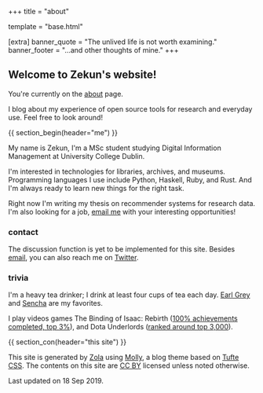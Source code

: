 +++
title = "about"

template = "base.html"

[extra]
banner_quote = "The unlived life is not worth examining."
banner_footer = "...and other thoughts of mine."
+++

## Welcome to Zekun's website!

You're currently on the [about](@/about/index.md) page.

I blog about my experience of open source tools for research and everyday use.
Feel free to look around!

{{ section_begin(header="me") }}

My name is Zekun, I'm a MSc student studying Digital Information Management at University College Dublin.

I'm interested in technologies for libraries, archives, and museums.
Programming languages I use include Python, Haskell, Ruby, and Rust.
And I'm always ready to learn new things for the right task.

Right now I'm writing my thesis on recommender systems for research data.
I'm also looking for a job, [email me](mailto:zekun.hu@ucdconnect.ie) with your interesting opportunities!

### contact
The discussion function is yet to be implemented for this site.
Besides [email](mailto:zekun.hu@ucdconnect.ie),
you can also reach me on [Twitter](https://twitter.com/intent/tweet?screen_name=Timokratia&ref_src=twsrc%5Etfw).

### trivia

I'm a heavy tea drinker; I drink at least four cups of tea each day.
[Earl Grey](https://en.wikipedia.org/wiki/Earl_Grey_tea) and [Sencha](https://en.wikipedia.org/wiki/Sencha) are my favorites.

I play videos games The Binding of Isaac: Rebirth
([100% achievements completed, top 3%](https://steamcommunity.com/stats/250900/achievements/)),
and Dota Underlords ([ranked around top 3,000](https://underlords.com/leaderboard)).

{{ section_con(header="this site") }}

This site is generated by [Zola](https://www.getzola.org/) using [Molly](@/blog/2019-08-05-molly-theme-basics.md),
a blog theme based on [Tufte CSS](https://edwardtufte.github.io/tufte-css/).
The contents on this site are [CC BY](https://creativecommons.org/licenses/by/2.0/) licensed unless noted otherwise.

Last updated on 18 Sep 2019.
